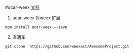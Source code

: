 #ucar-weex
[文档](https://github.com/weexext/ucarweexsdk-vue/blob/master/README.md)
1. ucar-weex 对weex 扩展
```
npm install ucar-weex --save
```
2. 直通车

```
git clone  https://github.com/weexext/AwesomeProject.git
```
